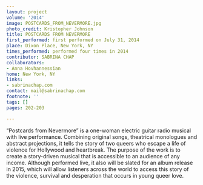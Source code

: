 ```yaml
---
layout: project
volume: '2014'
image: POSTCARDS_FROM_NEVERMORE.jpg
photo_credit: Kristopher Johnson
title: POSTCARDS FROM NEVERMORE
first_performed: first performed on July 31, 2014
place: Dixon Place, New York, NY
times_performed: performed four times in 2014
contributor: SABRINA CHAP
collaborators:
- Anna Hovhannessian
home: New York, NY
links:
- sabrinachap.com
contact: mail@sabrinachap.com
footnote: ''
tags: []
pages: 202-203

---
```


“Postcards from Nevermore” is a one-woman electric guitar radio musical with live performance. Combining original songs, theatrical monologues and abstract projections, it tells the story of two queers who escape a life of violence for Hollywood and heartbreak. The purpose of the work is to create a story-driven musical that is accessible to an audience of any income. Although performed live, it also will be slated for an album release in 2015, which will allow listeners across the world to access this story of the violence, survival and desperation that occurs in young queer love.
